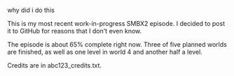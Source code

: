 why did i do this

This is my most recent work-in-progress SMBX2 episode. I decided to post it to GitHub for reasons that I don't even know.

The episode is about 65% complete right now. Three of five planned worlds are finished, as well as one level in world 4 and another half a level.

Credits are in abc123_credits.txt.